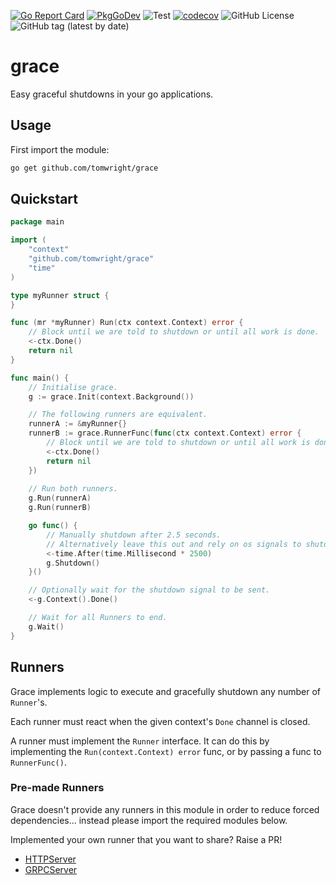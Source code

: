 [![Go Report Card](https://goreportcard.com/badge/github.com/TomWright/grace)](https://goreportcard.com/report/github.com/TomWright/grace)
[![PkgGoDev](https://pkg.go.dev/badge/github.com/tomwright/grace)](https://pkg.go.dev/github.com/tomwright/grace)
![Test](https://github.com/TomWright/grace/workflows/Test/badge.svg)
[![codecov](https://codecov.io/gh/TomWright/grace/branch/master/graph/badge.svg)](https://codecov.io/gh/TomWright/grace)
![GitHub License](https://img.shields.io/github/license/TomWright/grace)
![GitHub tag (latest by date)](https://img.shields.io/github/v/tag/TomWright/grace?label=latest%20release)

# grace

Easy graceful shutdowns in your go applications.

## Usage

First import the module:

```bash
go get github.com/tomwright/grace
```

## Quickstart

```go
package main

import (
	"context"
	"github.com/tomwright/grace"
	"time"
)

type myRunner struct {
}

func (mr *myRunner) Run(ctx context.Context) error {
	// Block until we are told to shutdown or until all work is done.
	<-ctx.Done()
	return nil
}

func main() {
	// Initialise grace.
	g := grace.Init(context.Background())

	// The following runners are equivalent.
	runnerA := &myRunner{}
	runnerB := grace.RunnerFunc(func(ctx context.Context) error {
        // Block until we are told to shutdown or until all work is done.
        <-ctx.Done()
        return nil
	})
	
	// Run both runners.
	g.Run(runnerA)
	g.Run(runnerB)

	go func() {
		// Manually shutdown after 2.5 seconds.
		// Alternatively leave this out and rely on os signals to shutdown.
		<-time.After(time.Millisecond * 2500)
		g.Shutdown()
	}()

	// Optionally wait for the shutdown signal to be sent.
	<-g.Context().Done()

	// Wait for all Runners to end.
	g.Wait()
}
```

## Runners

Grace implements logic to execute and gracefully shutdown any number of `Runner`'s.

Each runner must react when the given context's `Done` channel is closed.

A runner must implement the `Runner` interface. It can do this by implementing the `Run(context.Context) error` func, or by passing a func to `RunnerFunc()`.

### Pre-made Runners

Grace doesn't provide any runners in this module in order to reduce forced dependencies... instead please import the required modules below.

Implemented your own runner that you want to share? Raise a PR!

- [HTTPServer](https://github.com/TomWright/gracehttpserverrunner)
- [GRPCServer](https://github.com/TomWright/gracegrpcserverrunner)
